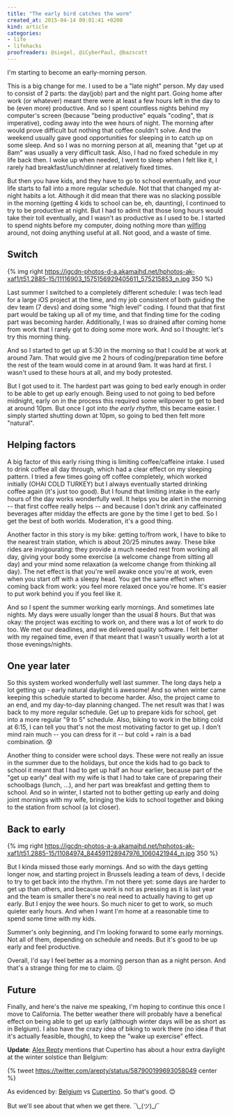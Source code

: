 ```yaml
---
title: "The early bird catches the worm"
created_at: 2015-04-14 09:01:41 +0200
kind: article
categories:
- life
- lifehacks
proofreaders: @siegel, @iCyberPaul, @bazscott
---
```


I'm starting to become an early-morning person.

This is a big change for me. I used to be a "late night" person. My day used to consist of 2 parts: the day(job) part and the night part. Going home after work (or whatever) meant there were at least a few hours left in the day to be (even more) productive. And so I spent countless nights behind my computer's screen (because "being productive" equals "coding", that *is* imperative), coding away into the wee hours of night. The morning after would prove difficult but nothing that coffee couldn't solve. And the weekend usually gave good opportunities for sleeping in to catch up on some sleep. And so I was no morning person at all, meaning that "get up at 8am" was usually a very difficult task. Also, I had no fixed schedule in my life back then. I woke up when needed, I went to sleep when I felt like it, I rarely had breakfast/lunch/dinner at relatively fixed times.

<!-- more -->

But then you have kids, and they have to go to school eventually, and your life starts to fall into a more regular schedule. Not that that changed my at-night habits a lot. Although it did mean that there was no slacking possible in the morning (getting 4 kids to school can be, eh, daunting), I continued to try to be productive at night. But I had to admit that those long hours would take their toll eventually, and I wasn't as productive as I used to be. I started to spend nights before my computer, doing nothing more than [wilfing](http://www.urbandictionary.com/define.php?term=Wilfing) around, not doing anything useful at all. Not good, and a waste of time.

## Switch

{% img right https://igcdn-photos-d-a.akamaihd.net/hphotos-ak-xaf1/t51.2885-15/11116903_1575156929405611_575215853_n.jpg 350 %}

Last summer I switched to a completely different schedule: I was tech lead for a large iOS project at the time, and my job consistent of both guiding the dev team (7 devs) and doing some "high level" coding. I found that that first part would be taking up all of my time, and that finding time for the coding part was becoming harder. Additionally, I was so drained after coming home from work that I rarely got to doing some more work. And so I thought: let's try this morning thing.

And so I started to get up at 5:30 in the morning so that I could be at work at around 7am. That would give me 2 hours of coding/preparation time before the rest of the team would come in at around 9am. It was hard at first. I wasn't used to these hours at all, and my body protested.

But I got used to it. The hardest part was going to bed early enough in order to be able to get up early enough. Being used to not going to bed before midnight, early on in the process this required some willpower to get to bed at around 10pm. But once I got into *the early rhythm*, this became easier. I simply started shutting down at 10pm, so going to bed then felt more "natural".

## Helping factors

A big factor of this early rising thing is limiting coffee/caffeine intake. I used to drink coffee all day through, which had a clear effect on my sleeping pattern. I tried a few times going off coffee completely, which worked initially (OHAI COLD TURKEY) but I always eventually started drinking coffee again (it's just too good). But I found that limiting intake in the early hours of the day works wonderfully well. It helps you be alert in the morning -- that first coffee really helps -- and because I don't drink any caffeinated beverages after midday the effects are gone by the time I get to bed. So I get the best of both worlds. Moderation, it's a good thing.

Another factor in this story is my bike: getting to/from work, I have to bike to the nearest train station, which is about 20/25 minutes away. These bike rides are invigourating: they provide a much needed rest from working all day, giving your body some exercise (a welcome change from sitting all day) and your mind some relaxation (a welcome change from thinking all day). The net effect is that you're well awake once you're at work, even when you start off with a sleepy head. You get the same effect when coming back from work: you feel more relaxed once you're home. It's easier to put work behind you if you feel like it.

And so I spent the summer working early mornings. And sometimes late nights. My days were usually longer than the usual 8 hours. But that was okay: the project was exciting to work on, and there was a lot of work to do too. We met our deadlines, and we delivered quality software. I felt better with my regained time, even if that meant that I wasn't usually worth a lot at those evenings/nights.

## One year later

So this system worked wonderfully well last summer. The long days help a lot getting up - early natural daylight is awesome! And so when winter came keeping this schedule started to become harder. Also, the project came to an end, and my day-to-day planning changed. The net result was that I was back to my more regular schedule. Get up to prepare kids for school, get into a more regular "9 to 5" schedule. Also, biking to work in the biting cold at 6:15, I can tell you that's not the most motivating factor to get up. I don't mind rain much -- you can dress for it -- but cold + rain is a bad combination. 😰

Another thing to consider were school days. These were not really an issue in the summer due to the holidays, but once the kids had to go back to school it meant that I had to get up half an hour earlier, because part of the "get up early" deal with my wife is that I had to take care of preparing their schoolbags (lunch, ...), and her part was breakfast and getting them to school. And so in winter, I started not to bother getting up early and doing joint mornings with my wife, bringing the kids to school together and biking to the station from school (a lot closer).

## Back to early

{% img right https://igcdn-photos-a-a.akamaihd.net/hphotos-ak-xaf1/t51.2885-15/11084974_844591128947976_1060421944_n.jpg 350 %}

But I kinda missed those early mornings. And so with the days getting longer now, and starting project in Brussels leading a team of devs, I decide to try to get back into the rhythm. I'm not there yet: some days are harder to get up than others, and because work is not as pressing as it is last year and the team is smaller there's no real need to actually having to get up early. But I enjoy the wee hours. So much nicer to get to work, so much quieter early hours. And when I want I'm home at a reasonable time to spend some time with my kids.

Summer's only beginning, and I'm looking forward to some early mornings. Not all of them, depending on schedule and needs. But it's good to be up early and feel productive.  

Overall, I'd say I feel better as a morning person than as a night person. And that's a strange thing for me to claim. 😕

## Future

Finally, and here's the naive me speaking, I'm hoping to continue this once I move to California. The better weather there will probably have a benefical effect on being able to get up early (although winter days will be as short as in Belgium). I also have the crazy idea of biking to work there (no idea if that it's actually feasible, though), to keep the "wake up exercise" effect.

**Update**: [Alex Repty](https://twitter.com/arepty) mentions that Cupertino has about a hour extra daylight at the winter solstice than Belgium:

{% tweet https://twitter.com/arepty/status/587900199693058049 center %}

As evidenced by: [Belgium](http://cloud.alexrepty.com/0F1F08051t2O) vs [Cupertino](http://cloud.alexrepty.com/051K3O1F0934). So that's good. 😊

But we'll see about that when we get there. ¯\\\_(ツ)\_/¯  
